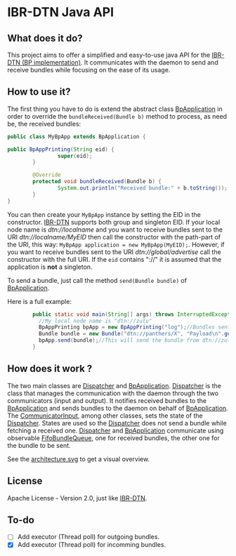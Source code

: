 IBR-DTN Java API
================

What does it do?
----------------
This project aims to offer a simplified and easy-to-use java API for the [IBR-DTN (BP implementation)](http://trac.ibr.cs.tu-bs.de/project-cm-2012-ibrdtn/). It communicates with the daemon to send and receive bundles while focusing on the ease of its usage.

How to use it?
--------------
The first thing you have to do is extend the abstract class [BpApplication](src/org/ibrdtnapi/BpApplication.java) in order to override the `bundleReceived(Bundle b)` method to process, as need be, the received bundles:
```java
public class MyBpApp extends BpApplication {

public BpAppPrinting(String eid) {
                super(eid);
        }

        @Override
        protected void bundleReceived(Bundle b) {
                System.out.println("Received bundle:" + b.toString());
        }
}
```
You can then create your `MyBpApp` instance by setting the EID in the constructor. [IBR-DTN](http://trac.ibr.cs.tu-bs.de/project-cm-2012-ibrdtn/) supports both group and singleton EID. If your local node name is *dtn://localname* and you want to receive bundles sent to the URI *dtn://localname/MyEID* then call the constructor with the path-part of the URI, this way: `MyBpApp application = new MyBpApp(MyEID);`. However, if you want to receive bundles sent to the URI *dtn://global/advertise* call the constructor with the full URI. If the `eid` contains "://" it is assumed that the application is **not** a singleton.

To send a bundle, just call the method `send(Bundle bundle)` of [BpApplication](src/org/ibrdtnapi/BpApplication.java).

Here is a full example:
```java
        public static void main(String[] args) throws InterruptedException {
          //My local node name is "dtn://zulu"
          BpAppPrinting bpApp = new BpAppPrinting("log");//Bundles sent to "dtn://zulu/log" will be received
          Bundle bundle = new Bundle("dtn://panthers/X", "Payload\n".getBytes());
          bpApp.send(bundle);//This will send the bundle from dtn://zulu/log to dtn://panthers/X, with the payload "Payload\n".
        }
```

How does it work ?
------------------
The two main classes are [Dispatcher](src/org/ibrdtnapi/dispatcher/Dispatcher.java) and [BpApplication](src/org/ibrdtnapi/BpApplication.java). [Dispatcher](src/org/ibrdtnapi/dispatcher/Dispatcher.java) is the class that manages the communication with the daemon through the two communicators (input and output). It notifies received bundles to the [BpApplication](src/org/ibrdtnapi/BpApplication.java) and sends bundles to the daemon on behalf of [BpApplication](src/org/ibrdtnapi/BpApplication.java). The [CommunicatorInput](src/org/ibrdtnapi/dispatcher/CommunicatorInput.java), among other classes, sets the state of the [Dispatcher](src/org/ibrdtnapi/dispatcher/Dispatcher.java). States are used so the [Dispatcher](src/org/ibrdtnapi/dispatcher/Dispatcher.java) does not send a bundle while fetching a received one.
[Dispatcher](src/org/ibrdtnapi/dispatcher/Dispatcher.java) and [BpApplication](src/org/ibrdtnapi/BpApplication.java) communicate using observable [FifoBundleQueue](src/org/ibrdtnapi/entities/FifoBundleQueue.java), one for received bundles, the other one for the bundle to be sent.

See the [architecture.svg](imgs/architecture.svg) to get a visual overview.

License
-------
Apache License - Version 2.0, just like [IBR-DTN](http://trac.ibr.cs.tu-bs.de/project-cm-2012-ibrdtn/wiki/license).

To-do
-----
 - [ ] Add executor (Thread poll) for outgoing bundles.
 - [x] Add executor (Thread poll) for incomming bundles.
